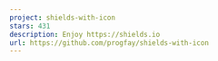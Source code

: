 ```yaml
---
project: shields-with-icon
stars: 431
description: Enjoy https://shields.io
url: https://github.com/progfay/shields-with-icon
---
```



